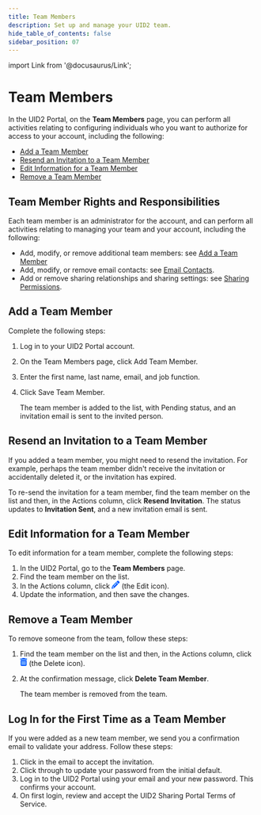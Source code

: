 ```yaml
---
title: Team Members
description: Set up and manage your UID2 team.
hide_table_of_contents: false
sidebar_position: 07
---
```


import Link from '@docusaurus/Link';

# Team Members

In the UID2 Portal, on the **Team Members** page, you can perform all activities relating to configuring individuals who you want to authorize for access to your account, including the following:

- [Add a Team Member](#add-a-team-member)
- [Resend an Invitation to a Team Member](#resend-an-invitation-to-a-team-member) 
- [Edit Information for a Team Member](#edit-information-for-a-team-member) 
- [Remove a Team Member](#remove-a-team-member)

## Team Member Rights and Responsibilities

Each team member is an administrator for the account, and can perform all activities relating to managing your team and your account, including the following:

- Add, modify, or remove additional team members: see [Add a Team Member](#add-a-team-member)
- Add, modify, or remove email contacts: see [Email Contacts](email-contacts.md).
- Add or remove sharing relationships and sharing settings: see [Sharing Permissions](sharing-permissions.md).
## Add a Team Member

Complete the following steps:

1. Log in to your UID2 Portal account.
1. On the Team Members page, click Add Team Member.
1. Enter the first name, last name, email, and job function.
1. Click Save Team Member.

   The team member is added to the list, with Pending status, and an invitation email is sent to the invited person.

## Resend an Invitation to a Team Member

If you added a team member, you might need to resend the invitation. For example, perhaps the team member didn't receive the invitation or accidentally deleted it, or the invitation has expired.

To re-send the invitation for a team member, find the team member on the list and then, in the Actions column, click **Resend Invitation**. The status updates to **Invitation Sent**, and a new invitation email is sent.

## Edit Information for a Team Member

To edit information for a team member, complete the following steps:

1. In the UID2 Portal, go to the **Team Members** page.
1. Find the team member on the list.
1. In the Actions column, click ![the Edit icon](images/icon-pencil-solid.png) (the Edit icon).
1. Update the information, and then save the changes.

## Remove a Team Member

To remove someone from the team, follow these steps:

1. Find the team member on the list and then, in the Actions column, click ![the Delete icon](images/icon-trash-can-solid.png) (the Delete icon).
1. At the confirmation message, click **Delete Team Member**.

   The team member is removed from the team.

## Log In for the First Time as a Team Member

If you were added as a new team member, we send you a confirmation email to validate your address. Follow these steps:

1. Click in the email to accept the invitation.
1. Click through to update your password from the initial default.
1. Log in to the UID2 Portal using your email and your new password. This confirms your account.
1. On first login, review and accept the UID2 Sharing Portal Terms of Service.

